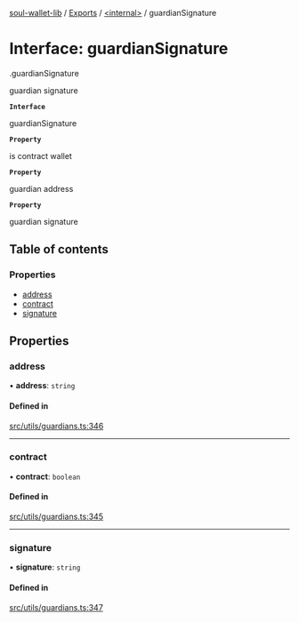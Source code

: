 [soul-wallet-lib](../README.md) / [Exports](../modules.md) / [<internal\>](../modules/internal_.md) / guardianSignature

# Interface: guardianSignature

[<internal>](../modules/internal_.md).guardianSignature

guardian signature

**`Interface`**

guardianSignature

**`Property`**

is contract wallet

**`Property`**

guardian address

**`Property`**

guardian signature

## Table of contents

### Properties

- [address](internal_.guardianSignature.md#address)
- [contract](internal_.guardianSignature.md#contract)
- [signature](internal_.guardianSignature.md#signature)

## Properties

### address

• **address**: `string`

#### Defined in

[src/utils/guardians.ts:346](https://github.com/proofofsoulprotocol/soulwalletlib/blob/93d2029/src/utils/guardians.ts#L346)

___

### contract

• **contract**: `boolean`

#### Defined in

[src/utils/guardians.ts:345](https://github.com/proofofsoulprotocol/soulwalletlib/blob/93d2029/src/utils/guardians.ts#L345)

___

### signature

• **signature**: `string`

#### Defined in

[src/utils/guardians.ts:347](https://github.com/proofofsoulprotocol/soulwalletlib/blob/93d2029/src/utils/guardians.ts#L347)
